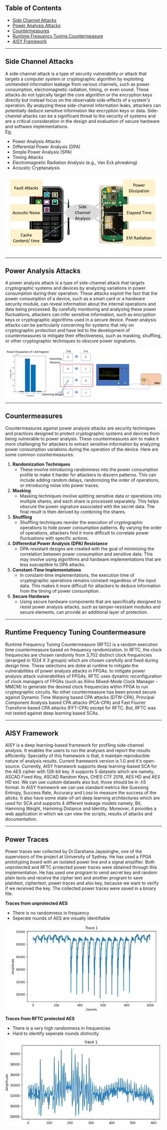 ## Table of Contents
+ [Side Channel Attacks](#side_channel_attacks)
+ [Power Analysis Attacks](#power_analysis_attacks)
+ [Countermeasures](#countermeasures)
+ [Runtime Frequency Tuning Countermeasure](#RFTC)
+ [AISY Framework](#AISY)

___

## Side Channel Attacks <a name="side_channel_attacks"></a>
A side-channel attack is a type of security vulnerability or attack that targets a computer system or cryptographic algorithm by exploiting unintended information leakage from various channels, such as power consumption, electromagnetic radiation, timing, or even sound. These attacks do not typically target the core algorithm or the encryption keys directly but instead focus on the observable side-effects of a system's operation. By analyzing these side-channel information leaks, attackers can potentially deduce sensitive information like encryption keys or data. Side-channel attacks can be a significant threat to the security of systems and are a critical consideration in the design and evaluation of secure hardware and software implementations.<br>
Eg;
+ Power Analysis Attacks
+ Differential Power Analysis (DPA)
+ Simple Power Analysis (SPA)
+ Timing Attacks
+ Electromagnetic Radiation Analysis (e.g., Van Eck phreaking)
+  Acoustic Cryptanalysis

<p align="center">
  <img src="./docs/images/SCA.png" alt="Diagram showing SCA" width="500" height="250">
</p>

<hr>

## Power Analysis Attacks <a name="power_analysis_attacks"></a>
A power analysis attack is a type of side-channel attack that targets cryptographic systems and devices by analyzing variations in power consumption during their operation. These attacks exploit the fact that the power consumption of a device, such as a smart card or a hardware security module, can reveal information about the internal operations and data being processed. By carefully monitoring and analyzing these power fluctuations, attackers can infer sensitive information, such as encryption keys or cryptographic algorithms used in a secure device. Power analysis attacks can be particularly concerning for systems that rely on cryptographic protection and have led to the development of countermeasures to mitigate their effectiveness, such as masking, shuffling, or other cryptographic techniques to obscure power signatures.
<p align="center">
  <img src="./docs/images/Power Analysis Attacks.png" alt="Diagram showing SCA">
</p>

<hr>

## Countermeasures <a name="countermeasures"></a>
Countermeasures against power analysis attacks are security techniques and practices designed to protect cryptographic systems and devices from being vulnerable to power analysis. These countermeasures aim to make it more challenging for attackers to extract sensitive information by analyzing power consumption variations during the operation of the device. Here are some common countermeasures:
1. **Randomization Techniques**
    + These involve introducing randomness into the power consumption profile to make it harder for attackers to discern patterns. This can include adding random delays, randomizing the order of operations, or introducing noise into power traces.
2. **Masking**
    + Masking techniques involve splitting sensitive data or operations into multiple shares, and each share is processed separately. This helps obscure the power signature associated with the secret data. The final result is then derived by combining the shares.
3. **Shuffling**
    + Shuffling techniques reorder the execution of cryptographic operations to hide power consumption patterns. By varying the order of operations, attackers find it more difficult to correlate power fluctuations with specific actions.
4. **Differential Power Analysis (DPA) Resistance**
    + DPA-resistant designs are created with the goal of minimizing the correlation between power consumption and sensitive data. This may involve using algorithms and hardware implementations that are less susceptible to DPA attacks.
5. **Constant-Time Implementations**
    + In constant-time implementations, the execution time of cryptographic operations remains constant regardless of the input data. This makes it more difficult for attackers to deduce information from the timing of power consumption.
6. **Secure Hardware**
    + Using secure hardware components that are specifically designed to resist power analysis attacks, such as tamper-resistant modules and secure elements, can provide an additional layer of protection.

<hr>

## Runtime Frequency Tuning Countermeasure <a name="RFTC"></a>
Runtime Frequency Tuning Countermeasure (RFTC) is a random execution time countermeasure based on frequency randomization. In RFTC, the clock frequencies are chosen randomly from 3,702 distinct clock frequencies (arranged in 1024 X 3 groups) which are chosen carefully and fixed during design time. These selections are dobe at runtime to mitigate the vulnerabilities of power analysis attacks in FPGAs. to mitigate power analysis attack vulnerabilities of FPGAs. RFTC uses dynamic reconfiguration of clock managers of FPGAs (such as Xilinx Mixed-Mode Clock Manager - MMCM) to generate the desired clock frequencies within FPGA to run cryptographic circuits. No other countermeasure has been proved secure against Dynamic Time  Warping   based  CPA  attacks (DTW-CPA), Principal Component  Analysis   based  CPA  attacks (PCA-CPA) and Fast   Fourier   Transform based  CPA  attacks (FFT-CPA) except for RFTC. But, RFTC was not tested against deep learning based SCAs.

<hr>

## AISY Framework <a name="AISY"></a>
AISY is a deep learning-based framework for profiling side-channel analysis. It enables the users to run the analyses and report the results 
efficiently. Speciality of this framework is that, it maintain reproducible nature of analysis results. Current framework version is 1.0 and it's open-source. Currently, AISY framework supports deep 
learning-based SCA for the AES cipher with 128-bit 
key. It supports 5 datasets which are namely, ASCAD Fixed Key, ASCAD Random Keys, CHES CTF 2018, AES HD and AES HD ext. We can use custom datasets also but, those should be in .h5 format. In AISY framework we can use standard metrics like Guessing Entropy, Success Rate, Accuracy and Loss to measure the success of the attcks. It also have some state-of-art deep learning architectures which are used for SCA and supports 4 different leakage models namely, Bit, Hamming Weight, Hamming Distance and Identity. Moreover, it provides a web application in which we can view the scripts, results of attacks and documentation.

<hr>

## Power Traces
Power traces wer collected by Dr.Darshana Jayasinghe, one of the supervisors of the project at University of Sydney. He has used a FPGA prototyping board with an isolated power line and a signal amplifier. Both unprotected and RFTC protected power traces were obtained through this implementation. He has used one program to send secret key and random plain texts and receive the cipher text and another program to save plaintext, ciphertext, power traces and also key, because we want to verify if we received the key. The collected power traces were saved in a binary file.<br>

**Traces from unprotected AES**
+ There is no randomness in frequency
+ Seperate rounds of AES are visually identifiable
<p align="center">
  <img src="./docs/images/unprotected_trace.png" alt="Diagram showing SCA" width="550" height="275">
</p>

**Traces from RFTC protected AES**
+ There is a very high randomness in frequencies
+ Hard to identify seperate rounds distinctly
<p align="center">
  <img src="./docs/images/protected_trace.png" alt="Diagram showing SCA" width="550" height="275">
</p>